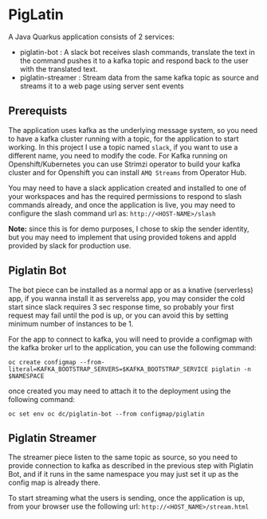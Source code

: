 # PigLatin

A Java Quarkus application consists of 2 services:
- piglatin-bot : A slack bot receives slash commands, translate the text in the command pushes it to a kafka topic and respond back to the user with the translated text.
- piglatin-streamer : Stream data from the same kafka topic as source and streams it to a web page using server sent events

## Prerequists

The application uses kafka as the underlying message system, so you need to have a kafka cluster running with a topic, for the application to start working.
In this project I use a topic named `slack`, if you want to use a different name, you need to modify the code.
For Kafka running on Openshift/Kubernetes you can use Strimzi operator to build your kafka cluster and for Openshift you can install `AMQ Streams` from Operator Hub.

You may need to have a slack application created and installed to one of your workspaces and has the required permissions to respond to slash commands already, and once the application is live, you may need to configure the slash command url as: `http://<HOST-NAME>/slash`

**Note:** since this is for demo purposes, I chose to skip the sender identity, but you may need to implement that using provided tokens and appId provided by slack for production use.


## Piglatin Bot
The bot piece can be installed as a normal app or as a knative (serverless) app, if you wanna install it as serverelss app, you may consider the cold start since slack requires 3 sec response time, so probably your first request may fail until the pod is up, or you can avoid this by setting minimum number of instances to be 1.

For the app to connect to kafka, you will need to provide a configmap with the kafka broker url to the application, you can use the following command:

`oc create configmap --from-literal=KAFKA_BOOTSTRAP_SERVERS=$KAFKA_BOOTSTRAP_SERVICE piglatin -n $NAMESPACE`

once created you may need to attach it to the deployment using the following command:

`oc set env oc dc/piglatin-bot --from configmap/piglatin`

## Piglatin Streamer
The streamer piece listen to the same topic as source, so you need to provide connection to kafka as described in the previous step with Piglatin Bot, and if it runs in the same namespace you may just set it up as the config map is already there.

To start streaming what the users is sending, once the application is up, from your browser use the following url:
`http://<HOST_NAME>/stream.html`
